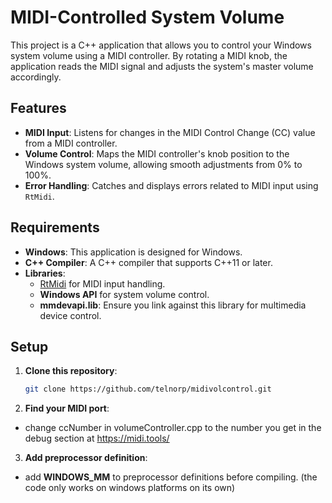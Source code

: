 # MIDI-Controlled System Volume

This project is a C++ application that allows you to control your Windows system volume using a MIDI controller. By rotating a MIDI knob, the application reads the MIDI signal and adjusts the system's master volume accordingly.

## Features
- **MIDI Input**: Listens for changes in the MIDI Control Change (CC) value from a MIDI controller.
- **Volume Control**: Maps the MIDI controller's knob position to the Windows system volume, allowing smooth adjustments from 0% to 100%.
- **Error Handling**: Catches and displays errors related to MIDI input using `RtMidi`.

## Requirements
- **Windows**: This application is designed for Windows.
- **C++ Compiler**: A C++ compiler that supports C++11 or later.
- **Libraries**:
  - [RtMidi](https://www.music.mcgill.ca/~gary/rtmidi/) for MIDI input handling.
  - **Windows API** for system volume control.
  - **mmdevapi.lib**: Ensure you link against this library for multimedia device control.

## Setup
1. **Clone this repository**:
   ```bash
   git clone https://github.com/telnorp/midivolcontrol.git

2. **Find your MIDI port**:
- change ccNumber in volumeController.cpp to the number you get in the debug section at https://midi.tools/

3. **Add preprocessor definition**:
- add __WINDOWS_MM__ to preprocessor definitions before compiling. (the code only works on windows platforms on its own)
